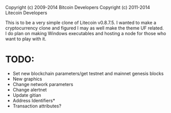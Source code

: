 Copyright (c) 2009-2014 Bitcoin Developers Copyright (c) 2011-2014 Litecoin Developers

This is to be a very simple clone of Litecoin v0.8.7.5. I wanted to make a cryptocurrency clone and figured I may as well make the theme UF related. I do plan on making Windows executables and hosting a node for those who want to play with it. 

# TODO:
 - Set new blockchain parameters/get testnet and mainnet genesis blocks
 - New graphics
 - Change network parameters
 - Change alertnet
 - Update gitian
 - Address Identifiers*
 - Transaction attributes?


